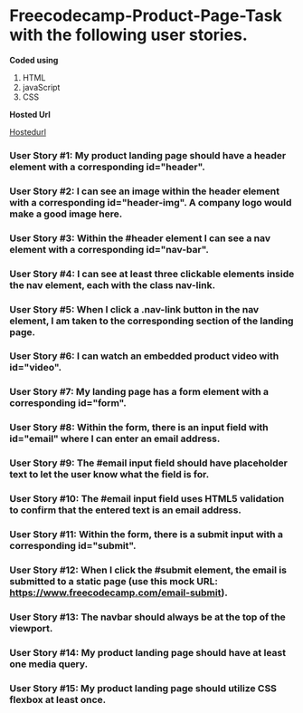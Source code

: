 # Freecodecamp-Product-Page-Task with the following user stories.

**Coded using**

1. HTML
2. javaScript
3. CSS

**Hosted Url**

[Hostedurl](https://femakin.github.io/Freecodecamp-Product-Page-Task/)


###  User Story #1: My product landing page should have a header element with a corresponding id="header".


### User Story #2: I can see an image within the header element with a corresponding id="header-img". A company logo would make a good image here.

### User Story #3: Within the #header element I can see a nav element with a corresponding id="nav-bar".

### User Story #4: I can see at least three clickable elements inside the nav element, each with the class nav-link.

 ### User Story #5: When I click a .nav-link button in the nav element, I am taken to the corresponding section of the landing page.

###  User Story #6: I can watch an embedded product video with id="video".

 ### User Story #7: My landing page has a form element with a corresponding id="form".

###  User Story #8: Within the form, there is an input field with id="email" where I can enter an email address.

###  User Story #9: The #email input field should have placeholder text to let the user know what the field is for.

###  User Story #10: The #email input field uses HTML5 validation to confirm that the entered text is an email address.

### User Story #11: Within the form, there is a submit input with a corresponding id="submit".

### User Story #12: When I click the #submit element, the email is submitted to a static page (use this mock URL: https://www.freecodecamp.com/email-submit).

### User Story #13: The navbar should always be at the top of the viewport.

### User Story #14: My product landing page should have at least one media query.

### User Story #15: My product landing page should utilize CSS flexbox at least once.

